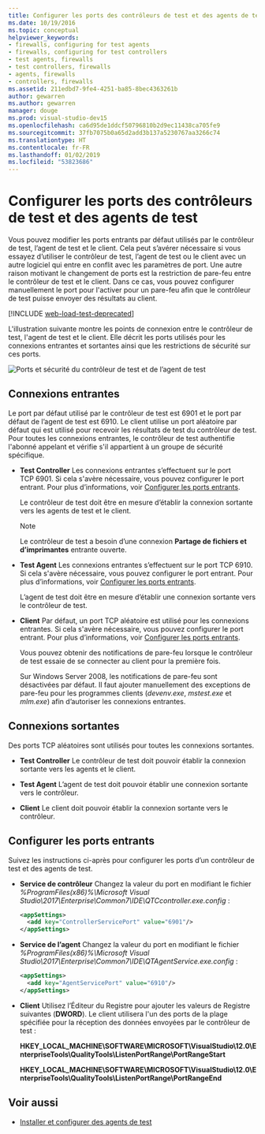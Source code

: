 ```yaml
---
title: Configurer les ports des contrôleurs de test et des agents de test
ms.date: 10/19/2016
ms.topic: conceptual
helpviewer_keywords:
- firewalls, configuring for test agents
- firewalls, configuring for test controllers
- test agents, firewalls
- test controllers, firewalls
- agents, firewalls
- controllers, firewalls
ms.assetid: 211edbd7-9fe4-4251-ba85-8bec4363261b
author: gewarren
ms.author: gewarren
manager: douge
ms.prod: visual-studio-dev15
ms.openlocfilehash: ca6d95de1ddcf50796810b2d9ec11438ca705fe9
ms.sourcegitcommit: 37fb7075b0a65d2add3b137a5230767aa3266c74
ms.translationtype: HT
ms.contentlocale: fr-FR
ms.lasthandoff: 01/02/2019
ms.locfileid: "53823686"
---
```

# <a name="configure-ports-for-test-controllers-and-test-agents"></a>Configurer les ports des contrôleurs de test et des agents de test

Vous pouvez modifier les ports entrants par défaut utilisés par le contrôleur de test, l’agent de test et le client. Cela peut s’avérer nécessaire si vous essayez d’utiliser le contrôleur de test, l’agent de test ou le client avec un autre logiciel qui entre en conflit avec les paramètres de port. Une autre raison motivant le changement de ports est la restriction de pare-feu entre le contrôleur de test et le client. Dans ce cas, vous pouvez configurer manuellement le port pour l'activer pour un pare-feu afin que le contrôleur de test puisse envoyer des résultats au client.

[!INCLUDE [web-load-test-deprecated](includes/web-load-test-deprecated.md)]

L'illustration suivante montre les points de connexion entre le contrôleur de test, l'agent de test et le client. Elle décrit les ports utilisés pour les connexions entrantes et sortantes ainsi que les restrictions de sécurité sur ces ports.

![Ports et sécurité du contrôleur de test et de l’agent de test](../test/media/test-controller-agent-firewall.png)

## <a name="incoming-connections"></a>Connexions entrantes

Le port par défaut utilisé par le contrôleur de test est 6901 et le port par défaut de l’agent de test est 6910. Le client utilise un port aléatoire par défaut qui est utilisé pour recevoir les résultats de test du contrôleur de test. Pour toutes les connexions entrantes, le contrôleur de test authentifie l'abonné appelant et vérifie s'il appartient à un groupe de sécurité spécifique.

- **Test Controller** Les connexions entrantes s’effectuent sur le port TCP 6901. Si cela s'avère nécessaire, vous pouvez configurer le port entrant. Pour plus d’informations, voir [Configurer les ports entrants](#configure-the-incoming-ports).

    Le contrôleur de test doit être en mesure d’établir la connexion sortante vers les agents de test et le client.

    > [!NOTE]
    > Le contrôleur de test a besoin d’une connexion **Partage de fichiers et d’imprimantes** entrante ouverte.

- **Test Agent** Les connexions entrantes s’effectuent sur le port TCP 6910. Si cela s'avère nécessaire, vous pouvez configurer le port entrant. Pour plus d’informations, voir [Configurer les ports entrants](#configure-the-incoming-ports).

   L’agent de test doit être en mesure d’établir une connexion sortante vers le contrôleur de test.

- **Client** Par défaut, un port TCP aléatoire est utilisé pour les connexions entrantes. Si cela s'avère nécessaire, vous pouvez configurer le port entrant. Pour plus d’informations, voir [Configurer les ports entrants](#configure-the-incoming-ports).

   Vous pouvez obtenir des notifications de pare-feu lorsque le contrôleur de test essaie de se connecter au client pour la première fois.

   Sur Windows Server 2008, les notifications de pare-feu sont désactivées par défaut. Il faut ajouter manuellement des exceptions de pare-feu pour les programmes clients (*devenv.exe*, *mstest.exe* et *mlm.exe*) afin d’autoriser les connexions entrantes.

## <a name="outgoing-connections"></a>Connexions sortantes

Des ports TCP aléatoires sont utilisés pour toutes les connexions sortantes.

- **Test Controller** Le contrôleur de test doit pouvoir établir la connexion sortante vers les agents et le client.

- **Test Agent** L’agent de test doit pouvoir établir une connexion sortante vers le contrôleur.

- **Client** Le client doit pouvoir établir la connexion sortante vers le contrôleur.

## <a name="configure-the-incoming-ports"></a>Configurer les ports entrants

Suivez les instructions ci-après pour configurer les ports d’un contrôleur de test et des agents de test.

- **Service de contrôleur** Changez la valeur du port en modifiant le fichier *%ProgramFiles(x86)%\Microsoft Visual Studio\2017\Enterprise\Common7\IDE\QTCcontroller.exe.config* :

    ```xml
    <appSettings>
      <add key="ControllerServicePort" value="6901"/>
    </appSettings>
    ```

- **Service de l’agent** Changez la valeur du port en modifiant le fichier *%ProgramFiles(x86)%\Microsoft Visual Studio\2017\Enterprise\Common7\IDE\QTAgentService.exe.config* :

    ```xml
    <appSettings>
      <add key="AgentServicePort" value="6910"/>
    </appSettings>
    ```

- **Client** Utilisez l’Éditeur du Registre pour ajouter les valeurs de Registre suivantes (**DWORD**). Le client utilisera l'un des ports de la plage spécifiée pour la réception des données envoyées par le contrôleur de test :

     **HKEY_LOCAL_MACHINE\SOFTWARE\MICROSOFT\VisualStudio\12.0\EnterpriseTools\QualityTools\ListenPortRange\PortRangeStart**

     **HKEY_LOCAL_MACHINE\SOFTWARE\MICROSOFT\VisualStudio\12.0\EnterpriseTools\QualityTools\ListenPortRange\PortRangeEnd**

## <a name="see-also"></a>Voir aussi

- [Installer et configurer des agents de test](../test/lab-management/install-configure-test-agents.md)